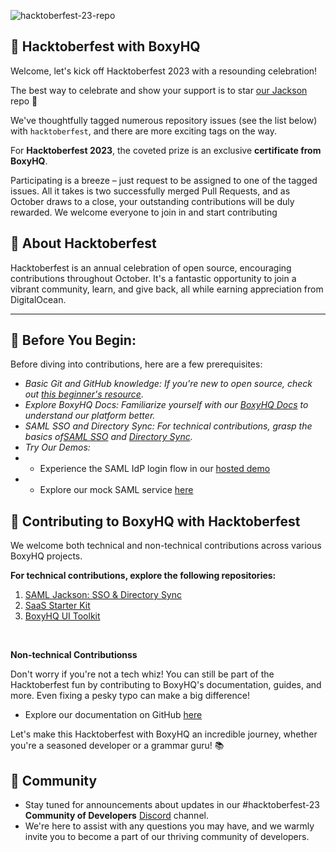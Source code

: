 

![hacktoberfest-23-repo](https://github.com/boxyhq/hacktoberfest-23/assets/66887028/31a42913-60c6-4635-9479-6e6fdbbac51a)

##  🚀 Hacktoberfest with BoxyHQ
Welcome, let's kick off Hacktoberfest 2023 with a resounding celebration!

The best way to celebrate and show your support is to star [our Jackson](https://github.com/boxyhq/jackons) repo 🙂

 We've thoughtfully tagged numerous repository issues (see the list below) with `hacktoberfest`, and there are more exciting tags on the way.

For **Hacktoberfest 2023**, the coveted prize is an exclusive **certificate from BoxyHQ**.

Participating is a breeze – just request to be assigned to one of the tagged issues. All it takes is two successfully merged Pull Requests, and as October draws to a close, your outstanding contributions will be duly rewarded.
We welcome everyone to join in and start contributing


## 🌟 About Hacktoberfest
Hacktoberfest is an annual celebration of open source, encouraging contributions throughout October. It's a fantastic opportunity to join a vibrant community, learn, and give back, all while earning appreciation from DigitalOcean.

________

## 🌟 Before You Begin:

Before diving into contributions, here are a few prerequisites:

- *Basic Git and GitHub knowledge: If you're new to open source, check out [this beginner's resource](https://hacktoberfest.com/participation/#beginner-resources).*
- *Explore BoxyHQ Docs: Familiarize yourself with our [BoxyHQ Docs](https://boxyhq.com/docs/) to understand our platform better.*
- *SAML SSO and Directory Sync: For technical contributions, grasp the basics of[SAML SSO](https://boxyhq.com/docs/jackson/overview) and [Directory Sync](https://boxyhq.com/docs/directory-sync/overview).*
- *Try Our Demos:*
- - Experience the SAML IdP login flow in our  [hosted demo](https://saml-demo.boxyhq.com)
- - Explore our mock SAML service [here](https://mocksaml.com)


## 🌟 Contributing to BoxyHQ with Hacktoberfest

We welcome both technical and non-technical contributions across various BoxyHQ projects.

**For technical contributions, explore the following repositories:**

1. [SAML Jackson: SSO & Directory Sync](https://github.com/boxyhq/jackson)
2. [SaaS Starter Kit](https://github.com/boxyhq/saas-starter-kit)
3. [BoxyHQ UI Toolkit](https://github.com/boxyhq/ui)

<br>

**Non-technical Contributionss**

Don't worry if you're not a tech whiz! You can still be part of the Hacktoberfest fun by contributing to BoxyHQ's documentation, guides, and more. Even fixing a pesky typo can make a big difference!

- Explore our documentation on GitHub [here](https://github.com/boxyhq/website/tree/main/docs)

Let's make this Hacktoberfest with BoxyHQ an incredible journey, whether you're a seasoned developer or a grammar guru! 📚

## 🌟 Community

- Stay tuned for announcements about updates in our #hacktoberfest-23 **Community of Developers** [Discord](https://discord.boxyhq.com) channel. 
- We're here to assist with any questions you may have, and we warmly invite you to become a part of our thriving community of developers. 
